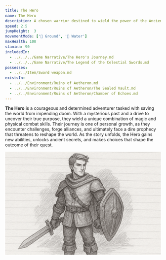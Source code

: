 ```yaml
---
title: The Hero
name: The Hero
description: A chosen warrior destined to wield the power of the Ancients and restore balance to Eldoria.
speed: 2.5
jumpHeight:  3
movementMode: ['🏃 Ground', '🌊 Water']
maxHealth: 100
stamina: 90
includedIn:
  - ../../../Game Narrative/The Hero's Journey.md
  - ../../../Game Narrative/The Legend of the Celestial Swords.md
possesses:
  - ../../Item/Sword weapon.md
existsIn:
  - ../../Environment/Ruins of Aetheron.md
  - ../../Environment/Ruins of Aetheron/The Sealed Vault.md
  - ../../Environment/Ruins of Aetheron/Chamber of Echoes.md
---
```


**The Hero** is a courageous and determined adventurer tasked with saving the world from impending doom. With a mysterious past and a drive to uncover their true purpose, they wield a unique combination of magic and physical combat skills. Their journey is one of personal growth, as they encounter challenges, forge alliances, and ultimately face a dire prophecy that threatens to reshape the world. As the story unfolds, the Hero gains new abilities, unlocks ancient secrets, and makes choices that shape the outcome of their quest.

![](../../../files/hero-sketch.png)